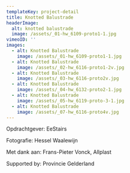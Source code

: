```yaml
---
templateKey: project-detail
title: Knotted Balustrade
headerImage:
  alt: knotted balustrade
  image: /assets/_01-hw_6109-proto1-1.jpg
vimeoID: ''
images:
  - alt: Knotted Balustrade
    image: /assets/_01-hw_6109-proto1-1.jpg
  - alt: Knotted Balustrade
    image: /assets/_02-hw_6116-proto1-2v.jpg
  - alt: Knotted Balustrade
    image: /assets/_03-hw_6116-proto2v.jpg
  - alt: Knotted Balustrade
    image: /assets/_04-hw_6132-proto2-1.jpg
  - alt: Knotted Balustrade
    image: /assets/_05-hw_6119-proto-3-1.jpg
  - alt: Knotted Balustrade
    image: /assets/_07-hw_6116-proto4v.jpg
---
```


Opdrachtgever: EeStairs

Fotografie: Hessel Waalewijn

Met dank aan: Frans-Pieter Vonck, Allplast

Supported by: Provincie Gelderland
